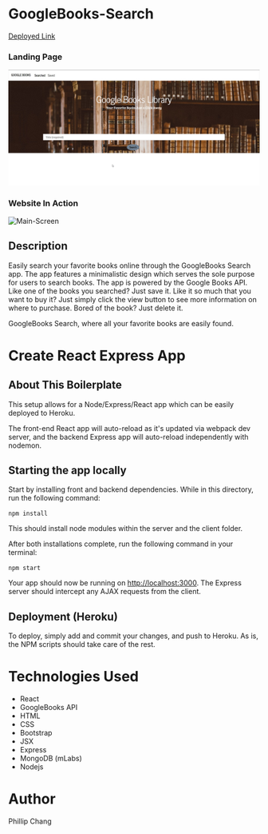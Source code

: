 # GoogleBooks-Search

[Deployed Link](https://googlebooks-search-pc.herokuapp.com/)

### Landing Page
![Main-Screen](client/public/images/website.jpg)

### Website In Action
![Main-Screen](client/public/images/website.gif)

## Description

Easily search your favorite books online through the GoogleBooks Search app. The app features a minimalistic design which serves the sole purpose for users to search books. The app is powered by the Google Books API. Like one of the books you searched? Just save it. Like it so much that you want to buy it? Just simply click the view button to see more information on where to purchase. Bored of the book? Just delete it.

GoogleBooks Search, where all your favorite books are easily found.

# Create React Express App

## About This Boilerplate

This setup allows for a Node/Express/React app which can be easily deployed to Heroku.

The front-end React app will auto-reload as it's updated via webpack dev server, and the backend Express app will auto-reload independently with nodemon.

## Starting the app locally

Start by installing front and backend dependencies. While in this directory, run the following command:

```
npm install
```

This should install node modules within the server and the client folder.

After both installations complete, run the following command in your terminal:

```
npm start
```

Your app should now be running on <http://localhost:3000>. The Express server should intercept any AJAX requests from the client.

## Deployment (Heroku)

To deploy, simply add and commit your changes, and push to Heroku. As is, the NPM scripts should take care of the rest.

# Technologies Used

* React
* GoogleBooks API
* HTML
* CSS
* Bootstrap
* JSX
* Express
* MongoDB (mLabs)
* Nodejs

# Author

Phillip Chang